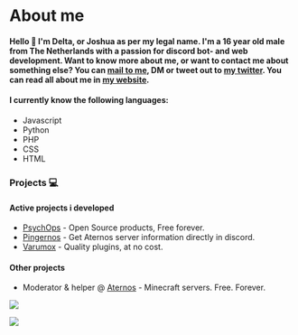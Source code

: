 # About me
#### Hello 👋 I'm Delta, or Joshua as per my legal name. I'm a 16 year old male from The Netherlands with a passion for discord bot- and web development. Want to know more about me, or want to contact me about something else? You can [mail to me](mailto:zoniqhedgehog@gmail.com), DM or tweet out to [my twitter](https://twitter.com/DeltaSLM). You can read all about me in [my website](https://zoniq.tk).

#### I currently know the following languages:
- Javascript
- Python
- PHP
- CSS
- HTML

### Projects 💻
#### Active projects i developed
- [PsychOps](https://psychops.tk) - Open Source products, Free forever.
- [Pingernos](https://psychops.tk/pingernos.php) - Get Aternos server information directly in discord.
- [Varumox](https://varumox.tk) - Quality plugins, at no cost.

#### Other projects
<!-- - Manager @ [Dredd](https://github.com/Dredd-bot/Dredd) - Free, multipurpose Discord bot which offers a lot of features. -->
- Moderator & helper @ [Aternos](https://aternos.org) - Minecraft servers. Free. Forever.

![](https://github-readme-stats.vercel.app/api/wakatime?username=JoshuaSlui&theme=merko&hide_border=true&show_icons=True&layout=compact)
<!--
![My GitHub Stats](https://github-readme-stats.vercel.app/api?username=ScourgeTheHedgehog&show_icons=true&theme=tokyonight&hide_border=true)
-->
![](https://github.com/ScourgeTheHedgehog/github-stats/blob/master/generated/overview.svg)
